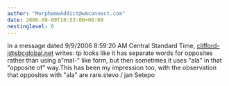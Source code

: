 ```yaml
---
author: "MorphemeAddict@wmconnect.com"
date: 2006-09-09T18:53:00+00:00
nestinglevel: 0
---
```

In a message dated 9/9/2006 8:59:20 AM Central Standard Time, [clifford-j@sbcglobal.net](mailto://clifford-j@sbcglobal.net) writes:
 tp looks like it has separate words for opposites rather than using a"mal-" like form, but then sometimes it uses "ala" in that "opposite of" way.This has been my impression too, with the observation that opposites with "ala" are rare.stevo / jan Setepo
